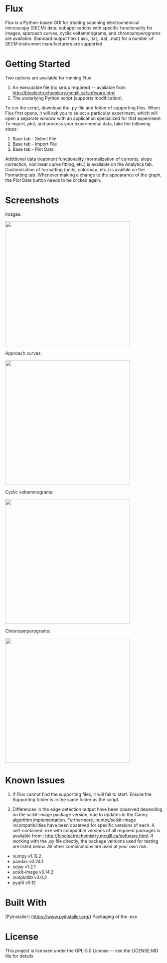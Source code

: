 # Flux
Flux is a Python-based GUI for treating scanning electrochemical microscopy (SECM) data; subapplications with specific functionality for images, approach curves, cyclic voltammograms, and chronoamperograms are available. Standard output files (.asc, .txt, .dat, .mat) for a number of SECM instrument manufacturers are supported.

# Getting Started
Two options are available for running Flux
1) An executable file (no setup required) -- available from http://bioelectrochemistry.mcgill.ca/software.html
2) The underlying Python script (supports modification). 

To run the script, download the .py file and folder of supporting files. When Flux first opens, it will ask you to select a particular experiment, which will open a separate window with an application specialized for that experiment. To import, plot, and process your experimental data, take the following steps:
1) Base tab - Select File
2) Base tab - Import File
3) Base tab - Plot Data

Additional data treatment functionality (normalization of currents, slope correction, nonlinear curve fitting, etc.) is available on the Analytics tab. Customization of formatting (units, colormap, etc.) is availble on the Formatting tab. Whenever making a change to the appearance of the graph, the Plot Data button needs to be clicked again.

# Screenshots

Images:

<img src="https://github.com/stepheli/fluxproject/blob/master/screenshots/imageapp.PNG" width="400"> 

Approach curves:

<img src="https://github.com/stepheli/fluxproject/blob/master/screenshots/pacapp.PNG" width="400"> 

Cyclic voltammograms:

<img src="https://github.com/stepheli/fluxproject/blob/master/screenshots/cvapp.PNG" width="400"> 

Chronoamperograms:

<img src="https://github.com/stepheli/fluxproject/blob/master/screenshots/caapp.PNG" width="400">

# Known Issues
1) If Flux cannot find the supporting files, it will fail to start. Ensure the Supporting folder is in the same folder as the script.

2) Differences in the edge detection output have been observed depending on the scikit-image package version, due to updates in the Canny algorithm implementation. Furthermore, numpy/scikit-image incompatibilities have been observed for specific versions of each. A self-contained .exe with compatible versions of all required packages is available from : http://bioelectrochemistry.mcgill.ca/software.html. If working with the .py file directly, the package versions used for testing are listed below. All other combinations are used at your own risk.
- numpy v1.16.2
- pandas v0.24.1
- scipy v1.2.1
- scikit-image v0.14.2
- matplotlib v3.0.3
- pyqt5 v5.12

# Built With
[Pyinstaller] (https://www.pyinstaller.org/) Packaging of the .exe

# License
This project is licensed under the GPL-3.0 License -- see the LICENSE.MD file for details

